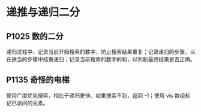 # 递推与递归二分

## P1025 数的二分

递归过程中，记录当前开始搜索的数字，防止搜索结果重复；记录递归的步骤，以在适当的步骤中结束递归；记录当前搜索的数字的和，以判断最终结果是否正确。

## P1135 奇怪的电梯

使用广度优先搜索，相比于递归更快。如果搜索不到，返回 -1；使用 vis 数组标记已访问的元素。